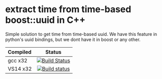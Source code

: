 # extract time from time-based boost::uuid in C++

Simple solution to get time from time-based uuid. We have this feature in python's uuid bindings, but we dont have it in boost or any other.

| Compiled    |   Status |
| :------------ |:---------------:|
| gcc x32 | [![Build Status](https://travis-ci.org/azerg/time_from_uuid.svg?branch=master)](https://travis-ci.org/azerg/time_from_uuid) |
| VS14 x32 | [![Build status](https://ci.appveyor.com/api/projects/status/0bxpkv9hc6sqgj0o?svg=true)](https://ci.appveyor.com/project/azerg/time-from-uuid) |
